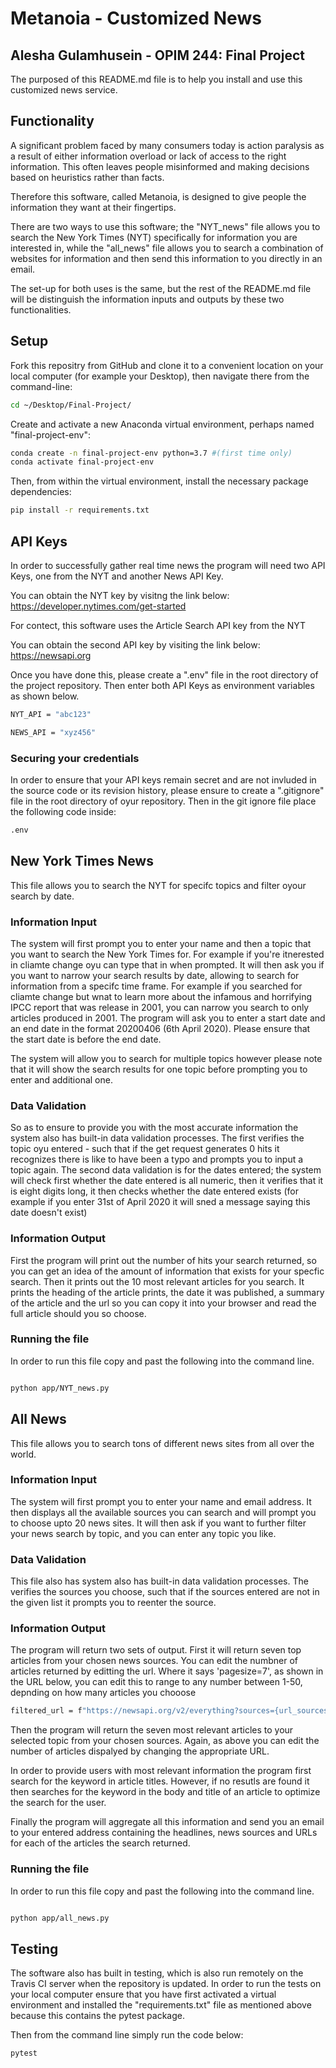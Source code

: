 # Metanoia - Customized News
## Alesha Gulamhusein - OPIM 244: Final Project 

The purposed of this README.md file is to help you install and use this customized news service. 

## Functionality 
A significant problem faced by many consumers today is action paralysis as a result of either information overload or lack of access to the right information. This often leaves people misinformed and making decisions based on heuristics rather than facts. 

Therefore this software, called Metanoia, is designed to give people the information they want at their fingertips. 

There are two ways to use this software; the "NYT_news" file allows you to search the New York Times (NYT) specifically for information you are interested in, while the "all_news" file allows you to search a combination of websites for information and then send this information to you directly in an email.

The set-up for both uses is the same, but the rest of the README.md file will be distinguish the information inputs and outputs by these two functionalities. 

## Setup

Fork this repositry from GitHub and clone it to a convenient location on your local computer (for example your Desktop), then navigate there from the command-line:

```sh
cd ~/Desktop/Final-Project/
```

Create and activate a new Anaconda virtual environment, perhaps named "final-project-env":

```sh
conda create -n final-project-env python=3.7 #(first time only)
conda activate final-project-env
```

Then, from within the virtual environment, install the necessary package dependencies:

```sh
pip install -r requirements.txt

```

## API Keys
In order to successfully gather real time news  the program will need two API Keys, one from the NYT and another News API Key.

You can obtain the NYT key by visitng the link below: 
https://developer.nytimes.com/get-started

For contect, this software uses the Article Search API key from the NYT

You can obtain the second API key by visiting the link below:
https://newsapi.org

Once you have done this, please create a ".env" file in the root directory of the project repository. Then enter both API Keys as environment variables as shown below. 

```sh
NYT_API = "abc123"

NEWS_API = "xyz456"

```

### Securing your credentials 

In order to ensure that your API keys remain secret and are not invluded in the source code or its revision history, please ensure to create a ".gitignore" file in the root directory of oyur repository. Then in the git ignore file place the following code inside:

``` sh
.env
```

## New York Times News
This file allows you to search the NYT for specifc topics and filter oyour search by date. 
### Information Input 

The system will first prompt you to enter your name and then a topic that you want to search the New York Times for. For example if you're itnerested in cliamte change oyu can type that in when prompted. It will then ask you if you want to narrow your search results by date, allowing to search for information from a specifc time frame. For example if you searched for cliamte change but wnat to learn more about the infamous and horrifying IPCC report that was release in 2001, you can narrow you search to only articles produced in 2001. The program will ask you to enter a start date and an end date in the format 20200406 (6th April 2020). Please ensure that the start date is before the end date.

The system will allow you to search for multiple topics however please note that it will show the search results for one topic before prompting you to enter and additional one.

### Data Validation 
So as to ensure to provide you with the most accurate information the system also has built-in data validation processes. The first verifies the topic oyu entered - such that if the get request generates 0 hits it recognizes there is like to have been a typo and prompts you to input a topic again. The second data validation is for the dates entered; the system will check first whether the date entered is all numeric, then it verifies that it is eight digits long, it then checks whether the date entered exists (for example if you enter 31st of April 2020 it will sned a message saying this date doesn't exist)

### Information Output 
First the program will print out the number of hits your search returned, so you can get an idea of the amount of information that exists for your specfic search. Then it  prints out the 10 most relevant articles for you search. It prints the heading of the article prints, the date it was published, a summary of the article and the url so you can copy it into your browser and read the full article should you so choose.  

### Running the file 
In order to run this file copy and past the following into the command line. 
```sh

python app/NYT_news.py

```
## All News 
This file allows you to search tons of different news sites from all over the world. 

### Information Input 

The system will first prompt you to enter your name and email address. It then displays all the available sources you can search and will prompt you to choose upto 20 news sites. It will then ask if you want to further filter your news search by topic, and you can enter any topic you like. 

### Data Validation 
This file also has system also has built-in data validation processes. The  verifies the sources you choose, such that if the sources entered are not in the given list it prompts you to reenter the source.

### Information Output 
The program will return two sets of output. First it will return seven top articles from your chosen news sources. You can edit the numbner of articles returned by editting the url. Where it says 'pagesize=7', as shown in the URL below, you can edit this to range to any number between 1-50, depnding on how many articles you chooose

``` sh
filtered_url = f"https://newsapi.org/v2/everything?sources={url_sources}&qInTitle={topic}&language=en&pagesize=7&apiKey={API_KEY}"
```

Then the program will return the seven most relevant articles to your selected topic from your chosen sources. Again, as above you can edit the number of articles dispalyed by changing the appropriate URL. 

In order to provide users with most relevant information the program first search for the keyword in article titles. However, if no resutls are found it then searches for the keyword in the body and title of an article to optimize the search for the user.

Finally the program will aggregate all this information and send you an email to your entered address containing the headlines, news sources and URLs for each of the articles the search returned. 


### Running the file 
In order to run this file copy and past the following into the command line. 
```sh

python app/all_news.py

```
## Testing

The software also has built in testing, which is also run remotely on the Travis CI server when the repository is updated. 
In order to run the tests on your local computer ensure that you have first activated a virtual environment and installed the "requirements.txt" file as mentioned above because this contains the pytest package. 

Then from the command line simply run the code below:

``` sh 
pytest
```